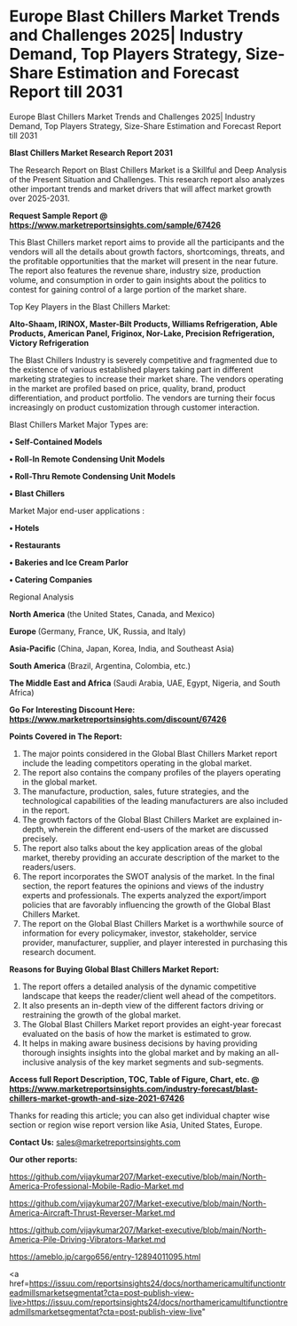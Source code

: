 # Europe Blast Chillers Market Trends and Challenges 2025| Industry Demand, Top Players Strategy, Size-Share Estimation and Forecast Report till 2031
 Europe Blast Chillers Market Trends and Challenges 2025| Industry Demand, Top Players Strategy, Size-Share Estimation and Forecast Report till 2031

<strong>Blast Chillers Market Research Report 2031</strong>

The Research Report on Blast Chillers Market is a Skillful and Deep Analysis of the Present Situation and Challenges. This research report also analyzes other important trends and market drivers that will affect market growth over 2025-2031.

<strong>Request Sample Report @ <a href=https://www.marketreportsinsights.com/sample/67426>https://www.marketreportsinsights.com/sample/67426</a></strong>

This Blast Chillers market report aims to provide all the participants and the vendors will all the details about growth factors, shortcomings, threats, and the profitable opportunities that the market will present in the near future. The report also features the revenue share, industry size, production volume, and consumption in order to gain insights about the politics to contest for gaining control of a large portion of the market share.

Top Key Players in the Blast Chillers Market:

<strong>Alto-Shaam, IRINOX, Master-Bilt Products, Williams Refrigeration, Able Products, American Panel, Friginox, Nor-Lake, Precision Refrigeration, Victory Refrigeration</strong>

The Blast Chillers Industry is severely competitive and fragmented due to the existence of various established players taking part in different marketing strategies to increase their market share. The vendors operating in the market are profiled based on price, quality, brand, product differentiation, and product portfolio. The vendors are turning their focus increasingly on product customization through customer interaction.

Blast Chillers Market Major Types are:

<strong>• Self-Contained Models

• Roll-In Remote Condensing Unit Models

• Roll-Thru Remote Condensing Unit Models

• Blast Chillers</strong>

Market Major end-user applications :

<strong>• Hotels

• Restaurants

• Bakeries and Ice Cream Parlor

• Catering Companies</strong>

Regional Analysis

</u><strong><b>North America</b></strong> (the United States, Canada, and Mexico)

<strong><b>Europe </b></strong>(Germany, France, UK, Russia, and Italy)

<strong><b>Asia-Pacific</b></strong> (China, Japan, Korea, India, and Southeast Asia)

<strong><b>South America</b></strong> (Brazil, Argentina, Colombia, etc.)

<strong><b>The Middle East and Africa</b></strong> (Saudi Arabia, UAE, Egypt, Nigeria, and South Africa)

<strong>Go For Interesting Discount Here: <a href=https://www.marketreportsinsights.com/discount/67426>https://www.marketreportsinsights.com/discount/67426</a></strong>

<strong>Points Covered in The Report:</strong>
<ol>
  <li>The major points considered in the Global Blast Chillers Market report include the leading competitors operating in the global market.</li>
  <li>The report also contains the company profiles of the players operating in the global market.</li>
  <li>The manufacture, production, sales, future strategies, and the technological capabilities of the leading manufacturers are also included in the report.</li>
  <li>The growth factors of the Global Blast Chillers Market are explained in-depth, wherein the different end-users of the market are discussed precisely.</li>
  <li>The report also talks about the key application areas of the global market, thereby providing an accurate description of the market to the readers/users.</li>
  <li>The report incorporates the SWOT analysis of the market. In the final section, the report features the opinions and views of the industry experts and professionals. The experts analyzed the export/import policies that are favorably influencing the growth of the Global Blast Chillers Market.</li>
  <li>The report on the Global Blast Chillers Market is a worthwhile source of information for every policymaker, investor, stakeholder, service provider, manufacturer, supplier, and player interested in purchasing this research document.</li>
</ol>
<strong>Reasons for Buying Global Blast Chillers Market Report:</strong>

<ol>
  <li>The report offers a detailed analysis of the dynamic competitive landscape that keeps the reader/client well ahead of the competitors.</li>
  <li>It also presents an in-depth view of the different factors driving or restraining the growth of the global market.</li>
  <li>The Global Blast Chillers Market report provides an eight-year forecast evaluated on the basis of how the market is estimated to grow.</li>
  <li>It helps in making aware business decisions by having providing thorough insights insights into the global market and by making an all-inclusive analysis of the key market segments and sub-segments.</li>
</ol>
<strong>Access full Report Description, TOC, Table of Figure, Chart, etc. @ <a href=https://www.marketreportsinsights.com/industry-forecast/blast-chillers-market-growth-and-size-2021-67426>https://www.marketreportsinsights.com/industry-forecast/blast-chillers-market-growth-and-size-2021-67426</a></strong>


Thanks for reading this article; you can also get individual chapter wise section or region wise report version like Asia, United States, Europe.

<strong>Contact Us:</strong>
sales@marketreportsinsights.com

<strong>Our other reports:</strong>

<a href=https://github.com/vijaykumar207/Market-executive/blob/main/North-America-Professional-Mobile-Radio-Market.md>https://github.com/vijaykumar207/Market-executive/blob/main/North-America-Professional-Mobile-Radio-Market.md</a>

<a href=https://github.com/vijaykumar207/Market-executive/blob/main/North-America-Aircraft-Thrust-Reverser-Market.md>https://github.com/vijaykumar207/Market-executive/blob/main/North-America-Aircraft-Thrust-Reverser-Market.md</a>

<a href=https://github.com/vijaykumar207/Market-executive/blob/main/North-America-Pile-Driving-Vibrators-Market.md>https://github.com/vijaykumar207/Market-executive/blob/main/North-America-Pile-Driving-Vibrators-Market.md</a>

<a href=https://ameblo.jp/cargo656/entry-12894011095.html>https://ameblo.jp/cargo656/entry-12894011095.html</a>

<a href=https://issuu.com/reportsinsights24/docs/northamericamultifunctiontreadmillsmarketsegmentat?cta=post-publish-view-live>https://issuu.com/reportsinsights24/docs/northamericamultifunctiontreadmillsmarketsegmentat?cta=post-publish-view-live</a>"
